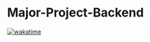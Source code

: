 # Major-Project-Backend

[![wakatime](https://wakatime.com/badge/user/4ce09006-1b8c-491f-ace1-a70b32d5fc1c/project/55a03969-c773-4bb3-b1f3-24bb1e1dc79f.svg)](https://wakatime.com/badge/user/4ce09006-1b8c-491f-ace1-a70b32d5fc1c/project/55a03969-c773-4bb3-b1f3-24bb1e1dc79f?style=for-the-badge,)
